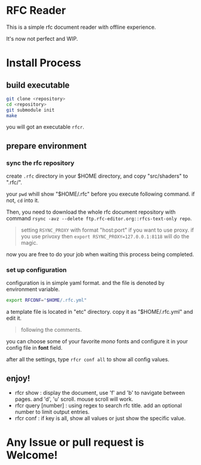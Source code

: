 # RFC Reader

This is a simple rfc document reader with offline experience.

It's now not perfect and WIP.

# Install Process

## build executable
``` bash
git clone <repository>
cd <repository>
git submodule init
make
```

you will got an executable `rfcr`.

## prepare environment

### sync the rfc repository

create `.rfc` directory in your $HOME directory, and copy "src/shaders" to ".rfc/".

your `pwd` whill show "$HOME/.rfc" before you execute following command. if not, `cd` into it.

Then, you need to download the whole rfc document repository with command `rsync -avz --delete ftp.rfc-editor.org::rfcs-text-only repo`.

> setting `RSYNC_PROXY` with format "host:port" if you want to use
> proxy. if you use privoxy then `export RSYNC_PROXY=127.0.0.1:8118`
> will do the magic.

now you are free to do your job when waiting this process being completed.

### set up configuration

configuration is in simple yaml format. and the file is denoted by environment variable.

``` bash
export RFCONF="$HOME/.rfc.yml"
```

a template file is located in "etc" directory. copy it as "$HOME/.rfc.yml" and edit it.

> following the comments.

you can choose some of your favorite *mono* fonts and configure it in your config file in **font** field.

after all the settings, type `rfcr conf all` to show all config values.

## enjoy!

- rfcr show <number> : display the document, use 'f' and 'b' to navigate between pages. and 'd', 'u' scroll. mouse scroll will work.
- rfcr query <regex> [number] : using regex to search rfc title. add an optional number to limit output entries.
- rfcr conf <key> : if key is all, show all values or just show the specific value.

# Any Issue or pull request is Welcome!
